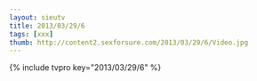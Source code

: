 ```yaml
--- 
layout: sieutv
title: 2013/03/29/6
tags: [xxx]
thumb: http://content2.sexforsure.com/2013/03/29/6/Video.jpg
---
```

{% include tvpro key="2013/03/29/6" %} 
